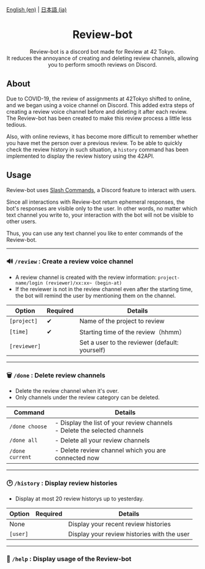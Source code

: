 [English (en)](README.md) | [日本語 (ja)](README_ja.md)

<h1 align="center"> Review-bot </h1>
<p align="center">
Review-bot is a discord bot made for Review at 42 Tokyo. <br>
It reduces the annoyance of creating and deleting review channels, allowing you to perform smooth reviews on Discord. </p>

## About

Due to COVID-19, the review of assignments at 42Tokyo shifted to online, and we began using a voice channel on Discord.
This added extra steps of creating a review voice channel before and deleting it after each review. The Review-bot has been created to make this review process a little less tedious.

Also, with online reviews, it has become more difficult to remember whether you have met the person over a previous review.
To be able to quickly check the review history in such situation, a `history` command has been implemented to display the review history using the 42API.

## Usage

Review-bot uses [Slash Commands](https://support.discord.com/hc/en-us/articles/1500000368501-Slash-Commands-FAQ), a Discord feature to interact with users.

Since all interactions with Review-bot return ephemeral responses, the bot's responses are visible only to the user. In other words, no matter which text channel you write to, your interaction with the bot will not be visible to other users.

Thus, you can use any text channel you like to enter commands of the Review-bot.

<hr/>

### :loud_sound: `/review` : Create a review voice channel

-   A review channel is created with the review information: `project-name/login (reviewer)/xx:xx~ (begin-at)`
-   If the reviewer is not in the review channel even after the starting time, the bot will remind the user by mentioning them on the channel.

| Option       | Required | Details                                        |
| ------------ | -------- | ---------------------------------------------- |
| `[project]`  | ✔︎       | Name of the project to review                  |
| `[time]`     | ✔︎       | Starting time of the review（hhmm）            |
| `[reviewer]` |          | Set a user to the reviewer (default: yourself) |

<hr/>

### ️:wastebasket: `/done` : Delete review channels

-   Delete the review channel when it's over.
-   Only channels under the review category can be deleted.

| Command         | Details                                                                       |
| --------------- | ----------------------------------------------------------------------------- |
| `/done choose`  | - Display the list of your review channels<br> - Delete the selected channels |
| `/done all`     | - Delete all your review channels                                             |
| `/done current` | - Delete review channel which you are connected now                           |

<hr/>

### ️:clock2: `/history` : Display review histories

-   Display at most 20 review historys up to yesterday.

| Option   | Required | Details                                     |
| -------- | -------- | ------------------------------------------- |
| None     |          | Display your recent review histories        |
| `[user]` |          | Display your review histories with the user |

<hr/>

### ️:mega: `/help` : Display usage of the Review-bot
